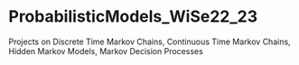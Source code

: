 # ProbabilisticModels_WiSe22_23
Projects on Discrete Time Markov Chains, Continuous Time Markov Chains, Hidden Markov Models, Markov Decision Processes
